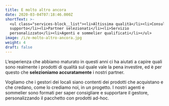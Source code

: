 ```yaml
---
title: E molto altro ancora
date: 2020-03-04T07:18:46.000Z
shortText: >-
  <ul class="services-block__list"><li>Altissima qualità</li><li>Consulenze e
  supporto</li><li>Partner selezionati</li><li>Servizio
  personalizzato</li><li>Agenti e sommelier qualificati</li></ul>
image: /i/e-molto-altro-ancora.jpg
weight: 4
draft: false
---
```


L’esperienza che abbiamo maturato in questi anni ci ha aiutati a capire quali sono realmente i prodotti di qualità sul quale vale la pena investire, ed è per questo che **selezioniamo accuratamente** i nostri partner.

Vogliamo che i gestori dei locali siano contenti dei prodotti che acquistano e che credano, come lo crediamo noi, in un progetto. I nostri agenti e sommelier sono formati per saper consigliare e supportare il gestore, personalizzando il pacchetto con prodotti ad-hoc.